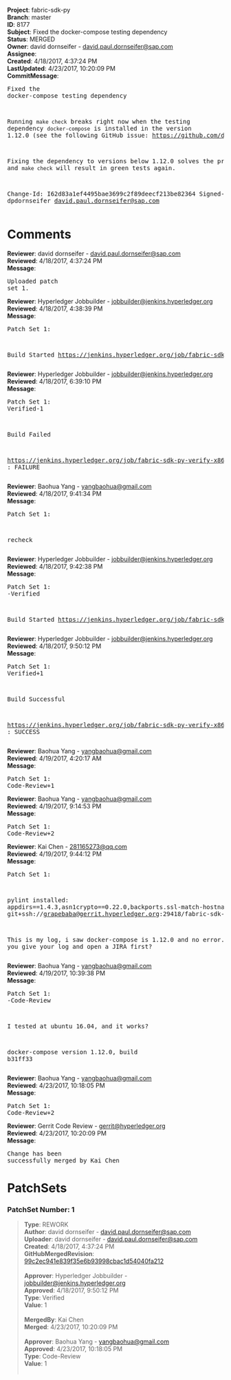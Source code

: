 <strong>Project</strong>: fabric-sdk-py<br><strong>Branch</strong>: master<br><strong>ID</strong>: 8177<br><strong>Subject</strong>: Fixed the docker-compose testing dependency<br><strong>Status</strong>: MERGED<br><strong>Owner</strong>: david dornseifer - david.paul.dornseifer@sap.com<br><strong>Assignee</strong>:<br><strong>Created</strong>: 4/18/2017, 4:37:24 PM<br><strong>LastUpdated</strong>: 4/23/2017, 10:20:09 PM<br><strong>CommitMessage</strong>:<br><pre>Fixed the docker-compose testing dependency

Running `make check` breaks right now when the testing dependency
`docker-compose` is installed in the version 1.12.0 (see the following
GitHub issue: https://github.com/docker/compose/issues/4729).

Fixing the dependency to versions below 1.12.0 solves the problems and
`make check` will result in green tests again.

Change-Id: I62d83a1ef4495bae3699c2f89deecf213be82364
Signed-off-by: dpdornseifer <david.paul.dornseifer@sap.com>
</pre><h1>Comments</h1><strong>Reviewer</strong>: david dornseifer - david.paul.dornseifer@sap.com<br><strong>Reviewed</strong>: 4/18/2017, 4:37:24 PM<br><strong>Message</strong>: <pre>Uploaded patch set 1.</pre><strong>Reviewer</strong>: Hyperledger Jobbuilder - jobbuilder@jenkins.hyperledger.org<br><strong>Reviewed</strong>: 4/18/2017, 4:38:39 PM<br><strong>Message</strong>: <pre>Patch Set 1:

Build Started https://jenkins.hyperledger.org/job/fabric-sdk-py-verify-x86_64/105/</pre><strong>Reviewer</strong>: Hyperledger Jobbuilder - jobbuilder@jenkins.hyperledger.org<br><strong>Reviewed</strong>: 4/18/2017, 6:39:10 PM<br><strong>Message</strong>: <pre>Patch Set 1: Verified-1

Build Failed 

https://jenkins.hyperledger.org/job/fabric-sdk-py-verify-x86_64/105/ : FAILURE</pre><strong>Reviewer</strong>: Baohua Yang - yangbaohua@gmail.com<br><strong>Reviewed</strong>: 4/18/2017, 9:41:34 PM<br><strong>Message</strong>: <pre>Patch Set 1:

recheck</pre><strong>Reviewer</strong>: Hyperledger Jobbuilder - jobbuilder@jenkins.hyperledger.org<br><strong>Reviewed</strong>: 4/18/2017, 9:42:38 PM<br><strong>Message</strong>: <pre>Patch Set 1: -Verified

Build Started https://jenkins.hyperledger.org/job/fabric-sdk-py-verify-x86_64/106/</pre><strong>Reviewer</strong>: Hyperledger Jobbuilder - jobbuilder@jenkins.hyperledger.org<br><strong>Reviewed</strong>: 4/18/2017, 9:50:12 PM<br><strong>Message</strong>: <pre>Patch Set 1: Verified+1

Build Successful 

https://jenkins.hyperledger.org/job/fabric-sdk-py-verify-x86_64/106/ : SUCCESS</pre><strong>Reviewer</strong>: Baohua Yang - yangbaohua@gmail.com<br><strong>Reviewed</strong>: 4/19/2017, 4:20:17 AM<br><strong>Message</strong>: <pre>Patch Set 1: Code-Review+1</pre><strong>Reviewer</strong>: Baohua Yang - yangbaohua@gmail.com<br><strong>Reviewed</strong>: 4/19/2017, 9:14:53 PM<br><strong>Message</strong>: <pre>Patch Set 1: Code-Review+2</pre><strong>Reviewer</strong>: Kai Chen - 281165273@qq.com<br><strong>Reviewed</strong>: 4/19/2017, 9:44:12 PM<br><strong>Message</strong>: <pre>Patch Set 1:

pylint installed: appdirs==1.4.3,asn1crypto==0.22.0,backports.ssl-match-hostname==3.5.0.1,cached-property==1.3.0,cffi==1.10.0,colorama==0.3.7,configparser==3.5.0,coverage==4.3.4,cryptography==1.8.1,docker==2.2.1,docker-compose==1.12.0,docker-pycreds==0.2.1,dockerpty==0.4.1,docopt==0.6.2,enum34==1.1.6,flake8==3.3.0,funcsigs==1.0.2,functools32==3.2.3.post2,futures==3.0.5,grpcio==1.2.1,-e git+ssh://grapebaba@gerrit.hyperledger.org:29418/fabric-sdk-py@9aae4852a41c1660142bab1e20d5eb9b7a10374e#egg=hfc,hkdf==0.0.3,idna==2.5,ipaddress==1.0.18,jsonschema==2.6.0,mccabe==0.6.1,mock==2.0.0,packaging==16.8,pbr==2.1.0,protobuf==3.2.0,py==1.4.33,pycodestyle==2.3.1,pycparser==2.17,pycryptodomex==3.4.5,pyflakes==1.5.0,pyparsing==2.2.0,pysha3==1.0b1,pytest==3.0.7,pytest-cov==2.4.0,PyYAML==3.12,requests==2.13.0,Rx==1.5.9,six==1.10.0,texttable==0.8.8,websocket-client==0.40.0

This is my log, i saw docker-compose is 1.12.0 and no error. Could you give your log and open a JIRA first?</pre><strong>Reviewer</strong>: Baohua Yang - yangbaohua@gmail.com<br><strong>Reviewed</strong>: 4/19/2017, 10:39:38 PM<br><strong>Message</strong>: <pre>Patch Set 1: -Code-Review

I tested at ubuntu 16.04, and it works?

docker-compose version 1.12.0, build b31ff33</pre><strong>Reviewer</strong>: Baohua Yang - yangbaohua@gmail.com<br><strong>Reviewed</strong>: 4/23/2017, 10:18:05 PM<br><strong>Message</strong>: <pre>Patch Set 1: Code-Review+2</pre><strong>Reviewer</strong>: Gerrit Code Review - gerrit@hyperledger.org<br><strong>Reviewed</strong>: 4/23/2017, 10:20:09 PM<br><strong>Message</strong>: <pre>Change has been successfully merged by Kai Chen</pre><h1>PatchSets</h1><h3>PatchSet Number: 1</h3><blockquote><strong>Type</strong>: REWORK<br><strong>Author</strong>: david dornseifer - david.paul.dornseifer@sap.com<br><strong>Uploader</strong>: david dornseifer - david.paul.dornseifer@sap.com<br><strong>Created</strong>: 4/18/2017, 4:37:24 PM<br><strong>GitHubMergedRevision</strong>: [99c2ec941e839f35e6b93998cbac1d54040fa212](https://github.com/hyperledger-gerrit-archive/fabric-sdk-py/commit/99c2ec941e839f35e6b93998cbac1d54040fa212)<br><br><strong>Approver</strong>: Hyperledger Jobbuilder - jobbuilder@jenkins.hyperledger.org<br><strong>Approved</strong>: 4/18/2017, 9:50:12 PM<br><strong>Type</strong>: Verified<br><strong>Value</strong>: 1<br><br><strong>MergedBy</strong>: Kai Chen<br><strong>Merged</strong>: 4/23/2017, 10:20:09 PM<br><br><strong>Approver</strong>: Baohua Yang - yangbaohua@gmail.com<br><strong>Approved</strong>: 4/23/2017, 10:18:05 PM<br><strong>Type</strong>: Code-Review<br><strong>Value</strong>: 1<br><br></blockquote>